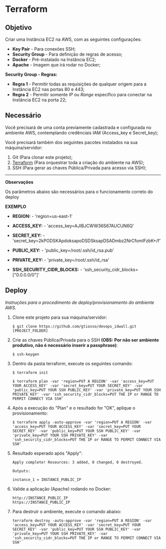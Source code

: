 # Terraform

## Objetivo

Criar uma Instância EC2 na AWS, com as seguintes configurações:

* **Key Pair** - Para conexões SSH;
* **Security Group** - Para definição de regras de acesso;
* **Docker** - Pré-instalado na Instância EC2;
* **Apache** - Imagem que irá rodar no Docker;

**Security Group - Regras:**        
* **Regra 1** - Permitir todas as requisições de qualquer origem para a Instância EC2 nas portas 80 e 443;
* **Regra 2** - Permitir somente _IP_ ou _Range_ específico para conectar na Instância EC2 na porta 22;

## Necessário

Você precisará de uma conta previamente cadastrada e configurada no ambiente AWS, contemplando credênciais IAM (Access_key e Secret_key);

Você precisará também dos seguintes pacotes instalados na sua máquina/servidor:

1.  Git (Para clonar este projeto);
2.  [Terraform](https://www.terraform.io/downloads.html) (Para orquestrar toda a criação do ambiente na AWS);
3.  SSH (Para gerar as chaves Pública/Privada para acesso via SSH);

---

**Observações** 

Os parâmetros abaixo são necessários para o funcionamento correto do deploy

**EXEMPLO**

* **REGION:** - 'region=us-east-1'

* **ACCESS_KEY:** - 'access_key=AJIBJCWW36S67AUCUN6Q'

* **SECRET_KEY:** - 'secret_key=2kPODSKApdoksapoDSDSksapDSADmbz2NrCfomlFzbK+/f'

* **PUBLIC_KEY:** - 'public_key=/root/.ssh/id_rsa.pub'

* **PRIVATE_KEY:** - 'private_key=/root/.ssh/id_rsa'

* **SSH_SECURITY_CIDR_BLOCKS:** - 'ssh_security_cidr_blocks=["0.0.0.0/0"]'

## Deploy

_Instruções para o procedimento de deploy/provisionamento do ambiente AWS._

1.  Clone este projeto para sua máquina/servidor:

        $ git clone https://github.com/gtiosso/devops_idwall.git [PROJECT_FOLDER]

2.  Crie as chaves Pública/Privada para o SSH **(OBS: Por não ser ambiente produtivo, não é necessário inserir a passphrase)**:

        $ ssh-keygen

3.  Dentro da pasta terraform, execute os seguintes comando:

        $ terraform init

        $ terraform plan -var 'region=PUT A REGION' -var 'access_key=PUT YOUR ACCESS_KEY' -var 'secret_key=PUT YOUR SECRET_KEY' -var 'public_key=PUT YOUR SSH PUBLIC_KEY' -var 'private_key=PUT YOUR SSH PRIVATE_KEY' -var 'ssh_security_cidr_blocks=PUT THE IP or RANGE TO PERMIT CONNECT VIA SSH'

4.  Após a execução do "Plan" e o resultado for "OK", aplique o provisionamento:

        $ terraform apply -auto-approve -var 'region=PUT A REGION' -var 'access_key=PUT YOUR ACCESS_KEY' -var 'secret_key=PUT YOUR SECRET_KEY' -var 'public_key=PUT YOUR SSH PUBLIC_KEY' -var 'private_key=PUT YOUR SSH PRIVATE_KEY' -var 'ssh_security_cidr_blocks=PUT THE IP or RANGE TO PERMIT CONNECT VIA SSH'

5.  Resultado esperado após "Apply":

        Apply complete! Resources: 3 added, 0 changed, 0 destroyed.
        
        Outputs:
        
        instance_1 = INSTANCE_PUBLIC_IP

6.  Valide a aplicação (Apache) rodando no Docker:

        http://INSTANCE_PUBLIC_IP
        https://INSTANCE_PUBLIC_IP
        
7.  Para destruir o ambiente, execute o comando abaixo:

        terraform destroy -auto-approve -var 'region=PUT A REGION' -var 'access_key=PUT YOUR ACCESS_KEY' -var 'secret_key=PUT YOUR SECRET_KEY' -var 'public_key=PUT YOUR SSH PUBLIC_KEY' -var 'private_key=PUT YOUR SSH PRIVATE_KEY' -var 'ssh_security_cidr_blocks=PUT THE IP or RANGE TO PERMIT CONNECT VIA SSH'

